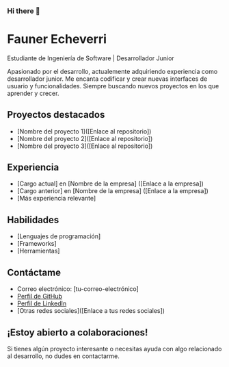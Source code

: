 ### Hi there 👋
# Fauner Echeverri

Estudiante de Ingeniería de Software | Desarrollador Junior 

Apasionado por el desarrollo, actualemente adquiriendo experiencia como desarrollador junior. Me encanta codificar y crear nuevas interfaces de usuario y funcionalidades. Siempre buscando nuevos proyectos en los que aprender y crecer.

## Proyectos destacados

* [Nombre del proyecto 1]([Enlace al repositorio])
* [Nombre del proyecto 2]([Enlace al repositorio])
* [Nombre del proyecto 3]([Enlace al repositorio])

## Experiencia

* [Cargo actual] en [Nombre de la empresa] ([Enlace a la empresa])
* [Cargo anterior] en [Nombre de la empresa] ([Enlace a la empresa])
* [Más experiencia relevante]

## Habilidades

* [Lenguajes de programación]
* [Frameworks]
* [Herramientas]

## Contáctame

* Correo electrónico: [tu-correo-electrónico]
* [Perfil de GitHub](https://docs.github.com/articles/about-your-profile)
* [Perfil de LinkedIn](https://www.linkedin.com/)
* [Otras redes sociales]([Enlace a tus redes sociales])

## ¡Estoy abierto a colaboraciones!

Si tienes algún proyecto interesante o necesitas ayuda con algo relacionado al desarrollo, no dudes en contactarme.

<!--
**Faebb/Faebb** is a ✨ _special_ ✨ repository because its `README.md` (this file) appears on your GitHub profile.

Here are some ideas to get you started:

- 🔭 I’m currently working on ...
- 🌱 I’m currently learning ...
- 👯 I’m looking to collaborate on ...
- 🤔 I’m looking for help with ...
- 💬 Ask me about ...
- 📫 How to reach me: ...
- 😄 Pronouns: ...
- ⚡ Fun fact: ...
-->
